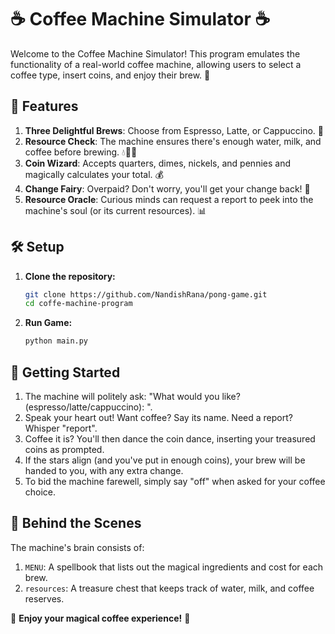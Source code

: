 # ☕ Coffee Machine Simulator ☕

Welcome to the Coffee Machine Simulator! This program emulates the functionality of a real-world coffee machine, allowing users to select a coffee type, insert coins, and enjoy their brew. 🎉

## 🌟 Features

1. **Three Delightful Brews**: Choose from Espresso, Latte, or Cappuccino. 🍵
2. **Resource Check**: The machine ensures there's enough water, milk, and coffee before brewing. 💧🥛🌰
3. **Coin Wizard**: Accepts quarters, dimes, nickels, and pennies and magically calculates your total. 💰
4. **Change Fairy**: Overpaid? Don't worry, you'll get your change back! 💸
5. **Resource Oracle**: Curious minds can request a report to peek into the machine's soul (or its current resources). 📊

## 🛠️ Setup

1. **Clone the repository:**
   ```bash
   git clone https://github.com/NandishRana/pong-game.git
   cd coffe-machine-program
   ```

2. **Run Game:**
   ```bash
   python main.py
   ```

## 🚀 Getting Started

1. The machine will politely ask: "What would you like? (espresso/latte/cappuccino): ".
2. Speak your heart out! Want coffee? Say its name. Need a report? Whisper "report".
3. Coffee it is? You'll then dance the coin dance, inserting your treasured coins as prompted.
4. If the stars align (and you've put in enough coins), your brew will be handed to you, with any extra change.
5. To bid the machine farewell, simply say "off" when asked for your coffee choice.

## 📘 Behind the Scenes

The machine's brain consists of:
1. `MENU`: A spellbook that lists out the magical ingredients and cost for each brew.
2. `resources`: A treasure chest that keeps track of water, milk, and coffee reserves.

🌈 **Enjoy your magical coffee experience!** 🌈
